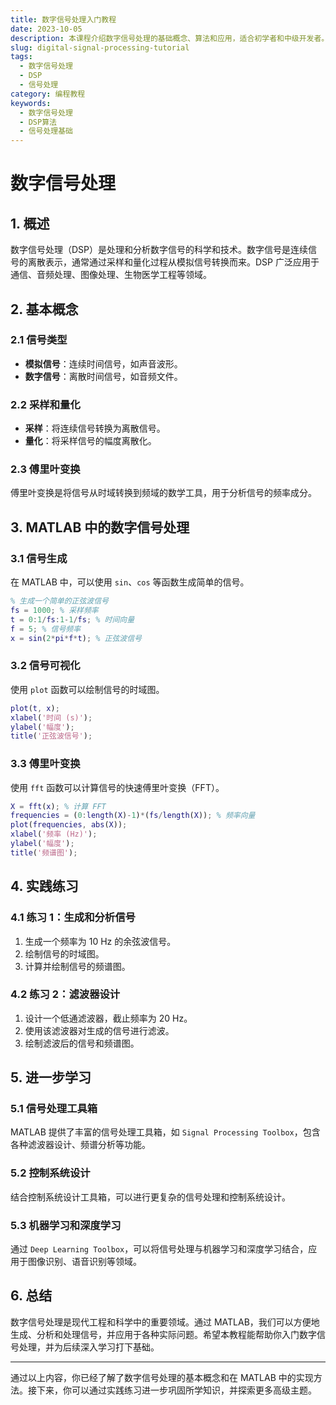 ```yaml
---
title: 数字信号处理入门教程
date: 2023-10-05
description: 本课程介绍数字信号处理的基础概念、算法和应用，适合初学者和中级开发者。
slug: digital-signal-processing-tutorial
tags:
  - 数字信号处理
  - DSP
  - 信号处理
category: 编程教程
keywords:
  - 数字信号处理
  - DSP算法
  - 信号处理基础
---
```


# 数字信号处理

## 1. 概述

数字信号处理（DSP）是处理和分析数字信号的科学和技术。数字信号是连续信号的离散表示，通常通过采样和量化过程从模拟信号转换而来。DSP 广泛应用于通信、音频处理、图像处理、生物医学工程等领域。

## 2. 基本概念

### 2.1 信号类型
- **模拟信号**：连续时间信号，如声音波形。
- **数字信号**：离散时间信号，如音频文件。

### 2.2 采样和量化
- **采样**：将连续信号转换为离散信号。
- **量化**：将采样信号的幅度离散化。

### 2.3 傅里叶变换
傅里叶变换是将信号从时域转换到频域的数学工具，用于分析信号的频率成分。

## 3. MATLAB 中的数字信号处理

### 3.1 信号生成
在 MATLAB 中，可以使用 `sin`、`cos` 等函数生成简单的信号。

```matlab
% 生成一个简单的正弦波信号
fs = 1000; % 采样频率
t = 0:1/fs:1-1/fs; % 时间向量
f = 5; % 信号频率
x = sin(2*pi*f*t); % 正弦波信号
```

### 3.2 信号可视化
使用 `plot` 函数可以绘制信号的时域图。

```matlab
plot(t, x);
xlabel('时间 (s)');
ylabel('幅度');
title('正弦波信号');
```

### 3.3 傅里叶变换
使用 `fft` 函数可以计算信号的快速傅里叶变换（FFT）。

```matlab
X = fft(x); % 计算 FFT
frequencies = (0:length(X)-1)*(fs/length(X)); % 频率向量
plot(frequencies, abs(X));
xlabel('频率 (Hz)');
ylabel('幅度');
title('频谱图');
```

## 4. 实践练习

### 4.1 练习 1：生成和分析信号
1. 生成一个频率为 10 Hz 的余弦波信号。
2. 绘制信号的时域图。
3. 计算并绘制信号的频谱图。

### 4.2 练习 2：滤波器设计
1. 设计一个低通滤波器，截止频率为 20 Hz。
2. 使用该滤波器对生成的信号进行滤波。
3. 绘制滤波后的信号和频谱图。

## 5. 进一步学习

### 5.1 信号处理工具箱
MATLAB 提供了丰富的信号处理工具箱，如 `Signal Processing Toolbox`，包含各种滤波器设计、频谱分析等功能。

### 5.2 控制系统设计
结合控制系统设计工具箱，可以进行更复杂的信号处理和控制系统设计。

### 5.3 机器学习和深度学习
通过 `Deep Learning Toolbox`，可以将信号处理与机器学习和深度学习结合，应用于图像识别、语音识别等领域。

## 6. 总结

数字信号处理是现代工程和科学中的重要领域。通过 MATLAB，我们可以方便地生成、分析和处理信号，并应用于各种实际问题。希望本教程能帮助你入门数字信号处理，并为后续深入学习打下基础。

---

通过以上内容，你已经了解了数字信号处理的基本概念和在 MATLAB 中的实现方法。接下来，你可以通过实践练习进一步巩固所学知识，并探索更多高级主题。